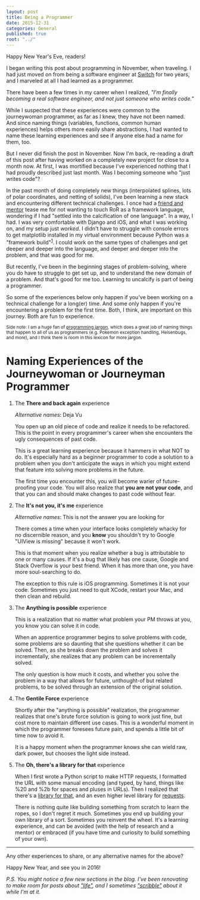 ```yaml
---
layout: post
title: Being a Programmer
date: 2015-12-31
categories: General
published: true
root: "../"
---
```


Happy New Year's Eve, readers!

I began writing this post about programming in November, when traveling. I had just moved on from being a software engineer at [Switch](http://www.switchapp.com) for two years, and I marveled at all I had learned as a programmer. 

There have been a few times in my career when I realized, _"I'm finally becoming a real software engineer, and not just someone who writes code."_

While I suspected that these experiences were common to the journeywoman programmer, as far as I knew, they have not been named. And since naming things (variables, functions, common human experiences) helps others more easily share abstractions, I had wanted to name these learning experiences and see if anyone else had a name for them, too.

But I never did finish the post in November. Now I'm back, re-reading a draft of this post after having worked on a completely new project for close to a month now. At first, I was mortified because I've experienced nothing that I had proudly described just last month. Was I becoming someone who "just writes code"?

In the past month of doing completely new things (interpolated splines, lots of polar coordinates, and netting of solids), I've been learning a new stack and encountering different technical challenges. I once had a [friend and mentor](http://www.twitter.com/brett1211) tease me for not wanting to touch RoR as a framework language, wondering if I had "settled into the calcification of one language". In a way, I had. I was very comfortable with Django and iOS, and what I was working on, and my setup just _worked_. I didn't have to struggle with console errors to get matplotlib installed in my virtual environment because Python was a "framework build"<sup>[1]</sup>. I could work on the same types of challenges and get deeper and deeper into the language, and deeper and deeper into the problem, and that was good for me. 

But recently, I've been in the beginning stages of problem-solving, where you do have to struggle to get set up, and to understand the new domain of a problem. And that's good for me too. Learning to uncalcify is part of being a programmer.

So some of the experiences below only happen if you've been working on a technical challenge for a long(er) time. And some only happen if you're encountering a problem for the first time. Both, I think, are important on this journey. Both are fun to experience.

<!--more-->

<sub>Side note: I am a huge fan of [programming jargon](http://blog.codinghorror.com/new-programming-jargon/), which does a great job of naming things that happen to all of us as programmers (e.g. Pokemon exception handling, Heisenbugs, and more), and I think there is room in this lexicon for more jargon.</sub>

# Naming Experiences of the Journeywoman or Journeyman Programmer

1. The **There and back again** experience

	_Alternative names_: Deja Vu

	You open up an old piece of code and realize it needs to be refactored. This is the point in every programmer's career when she encounters the ugly consequences of past code.

	This is a great learning experience because it hammers in what NOT to do. It's especially hard as a beginner programmer to code a solution to a problem when you don't anticipate the ways in which you might extend that feature into solving more problems in the future.

	The first time you encounter this, you will become warier of future-proofing your code. You will also realize that **you are not your code**, and that you can and should make changes to past code without fear.

1. The **It's not you, it's me** experience

	_Alternative names_: This is not the answer you are looking for

	There comes a time when your interface looks completely whacky for no discernible reason, and you __know__ you shouldn't try to Google "UIView is missing" because it won't work.

	This is that moment when you realize whether a bug is attributable to one or many causes. If it's a bug that likely has one cause, Google and Stack Overflow is your best friend. When it has more than one, you have more soul-searching to do.

	The exception to this rule is iOS programming. Sometimes it is not your code. Sometimes you just need to quit XCode, restart your Mac, and then clean and rebuild. 

1. The **Anything is possible** experience

	This is a realization that no matter what problem your PM throws at you, you know you can solve it in code.

	When an apprentice programmer begins to solve problems with code, some problems are so daunting that she questions whether it can be solved. Then, as she breaks down the problem and solves it incrementally, she realizes that any problem can be incrementally solved.

	The only question is how much it costs, and whether you solve the problem in a way that allows for future, unthought-of but related problems, to be solved through an extension of the original solution.

1. The **Gentile Force** experience

	Shortly after the "anything is possible" realization, the programmer realizes that one's brute force solution is going to work just fine, but cost more to maintain different use cases. This is a wonderful moment in which the programmer foresees future pain, and spends a little bit of time now to avoid it.

	It is a happy moment when the programmer knows she can wield raw, dark power, but chooses the light side instead.

1. The **Oh, there's a library for that** experience

	When I first wrote a Python script to make HTTP requests, I formatted the URL with some manual encoding (and typed, by hand, things like %20 and %2b for spaces and pluses in URLs). Then I realized that there's a [library for that](https://docs.python.org/3/library/urllib.html#module-urllib), and an even higher level library for [requests](http://docs.python-requests.org/en/latest/).

	There is nothing quite like building something from scratch to learn the ropes, so I don't regret it much. Sometimes you end up building your own library of a sort. Sometimes you reinvent the wheel. It's a learning experience, and can be avoided (with the help of research and a mentor) or embraced (if you have time and curiosity to build something of your own).

<hr>

Any other experiences to share, or any alternative names for the above?

Happy New Year, and see you in 2016!

[1]: http://matplotlib.org/faq/virtualenv_faq.html

_P.S. You might notice a few new sections in the blog. I've been renovating to make room for posts about ["life"]({{root}}/life), and I sometimes ["scribble"]({{root}}/scribbles/) about it while I'm at it._
